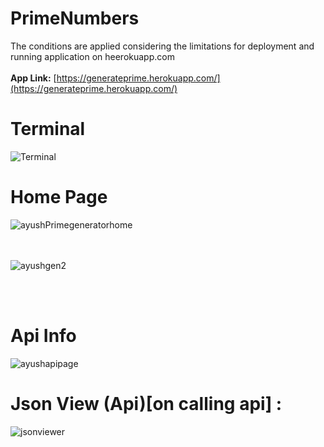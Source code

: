# PrimeNumbers

The conditions are applied considering the limitations for deployment and running application on heerokuapp.com
<br><br>
**App Link:** [https://generateprime.herokuapp.com/](https://generateprime.herokuapp.com/)

# Terminal
![Terminal](https://user-images.githubusercontent.com/55136181/109840199-e4647380-7c6d-11eb-8925-4780de9b55a8.JPG)



# Home Page

![ayushPrimegeneratorhome](https://user-images.githubusercontent.com/64456168/109824981-60a38a80-7c5f-11eb-9cac-fa463b011bb1.JPG)

<br><br>
![ayushgen2](https://user-images.githubusercontent.com/64456168/109825256-a6605300-7c5f-11eb-8000-41888382152b.JPG)

<br><br>
# Api Info

![ayushapipage](https://user-images.githubusercontent.com/64456168/109825491-e1fb1d00-7c5f-11eb-8356-686595df8458.JPG)

# Json View (Api)[on calling api] :

![jsonviewer](https://user-images.githubusercontent.com/64456168/109827612-e4f70d00-7c61-11eb-852e-dd5a2fe3469b.JPG)

